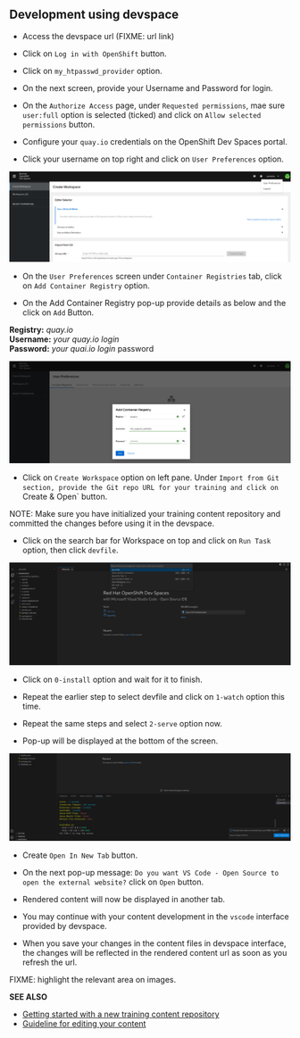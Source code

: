 ## Development using devspace 

- Access the devspace url (FIXME: url link)

- Click on `Log in with OpenShift` button.

- Click on `my_htpasswd_provider` option.

- On the next screen, provide your Username and Password for login.

- On the `Authorize Access` page, under `Requested permissions`, mae sure `user:full` option is selected (ticked) and click on `Allow selected permissions` button.

- Configure your `quay.io` credentials on the OpenShift Dev Spaces portal.

- Click your username on top right and click on `User Preferences` option.

![](./images/devspace-userpreferences.png)

- On the `User Preferences` screen under `Container Registries` tab, click on `Add Container Registry` option.

- On the Add Container Registry pop-up provide details as below and the click on `Add` Button.

**Registry:** *quay.io* <br>
**Username:** *your quay.io login* <br>
**Password:** *your quai.io login* password <br>

![quay-credentials](./images/quay-credentials.png)

- Click on `Create Workspace` option on left pane.
Under `Import from Git section, provide the Git repo URL for your training and click on `Create & Open` button.


NOTE: Make sure you have initialized your training content repository and committed the changes before using it in the devspace.

- Click on the search bar for Workspace on top and click on `Run Task` option, then click `devfile`.

![devspace-runtask](./images/devspace-runtask.png)

- Click on `0-install` option and wait for it to finish.

- Repeat the earlier step to select devfile and click on `1-watch` option this time.

- Repeat the same steps and select `2-serve` option now.

- Pop-up will be displayed at the bottom of the screen.

![devspace-pop-up](./images/devspace-pop-up.png)

- Create `Open In New Tab` button.

- On the next pop-up message: `Do you want VS Code - Open Source to open the external website?` click on `Open` button.

- Rendered content will now be displayed in another tab.

- You may continue with your content development in the `vscode` interface provided by devspace.

- When you save your changes in the content files in devspace interface, the changes will be reflected in the rendered content url as soon as you refresh the url.

FIXME: highlight the relevant area on images.

**SEE ALSO**

- [Getting started with a new training content repository](./README.md)
- [Guideline for editing your content](./USAGE.md)
